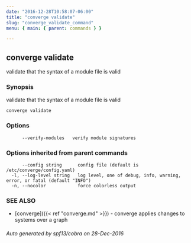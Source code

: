 ```yaml
---
date: "2016-12-28T10:58:07-06:00"
title: "converge validate"
slug: "converge_validate_command"
menu: { main: { parent: commands } }

---
```

## converge validate

validate that the syntax of a module file is valid

### Synopsis


validate that the syntax of a module file is valid

```
converge validate
```

### Options

```
      --verify-modules   verify module signatures
```

### Options inherited from parent commands

```
      --config string      config file (default is /etc/converge/config.yaml)
  -l, --log-level string   log level, one of debug, info, warning, error, or fatal (default "INFO")
  -n, --nocolor            force colorless output
```

### SEE ALSO
* [converge]({{< ref "converge.md" >}})	 - converge applies changes to systems over a graph

###### Auto generated by spf13/cobra on 28-Dec-2016
